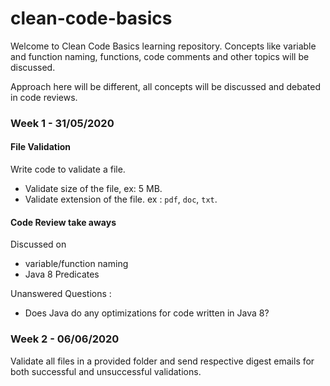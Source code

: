 # clean-code-basics

Welcome to Clean Code Basics learning repository. Concepts like variable and function naming, functions, code comments and other topics will be discussed.

Approach here will be different, all concepts will be discussed and debated in code reviews. 

### Week 1 - 31/05/2020

#### File Validation

Write code to validate a file.  

   * Validate size of the file, ex: 5 MB.
   * Validate extension of the file. ex : `pdf`, `doc`, `txt`.

#### Code Review take aways

Discussed on

   * variable/function naming
   * Java 8 Predicates

Unanswered Questions : 

   * Does Java do any optimizations for code written in Java 8?
 
### Week 2 - 06/06/2020

Validate all files in a provided folder and send respective digest emails
for both successful and unsuccessful validations.




